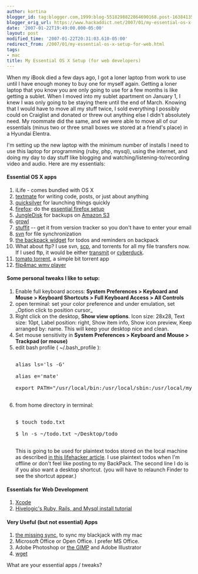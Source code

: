```yaml
---
author: kortina
blogger_id: tag:blogger.com,1999:blog-5518298822864690168.post-1638413504523017710
blogger_orig_url: https://www.hackaddict.net/2007/01/my-essential-os-x-setup-for-web.html
date: '2007-01-22T19:49:00.000-05:00'
layout: post
modified_time: '2007-01-22T20:31:03.610-05:00'
redirect_from: /2007/01/my-essential-os-x-setup-for-web.html
tags:
- mac
title: My Essential OS X Setup (for web developers)
---
```


When my iBook died a few days ago, I got a loner laptop from work to use until I have enough money to buy one for myself again.  Getting a loner laptop that you know you are only going to use for a few months is like getting a sublet.  When I moved into my sublet apartment on January 1, I knew I was only going to be staying there until the end of March.  Knowing that I would have to move all my stuff twice, I sold everything I possibly could on Craiglist and donated or threw out anything else I didn't absolutely need.  My roommate did the same, and we were able to move all of our essentials (minus two or three small boxes we stored at a friend's place) in a Hyundai Elentra.



I'm setting up the new laptop with the minimum number of installs I need to use this laptop for programming (ruby, php, mysql), using the internet, and doing my day to day stuff like blogging and watching/listening-to/recording video and audio.  Here are my essentials:



<h4>Essential OS X apps</h4>

<ol>

 <li>iLife - comes bundled with OS X</li>

 <li> <a href="http://macromates.com/">textmate</a> for writing code, posts, or just about anything</li>

 <li><a href="http://quicksilver.blacktree.com/">quicksilver</a> for launching things quickly</li>

 <li><a href="http://getfirefox.com">firefox</a>: do the <a href="http://gettinghighongettingby.blogspot.com/2007/01/essential-firefox-setup.html">essential firefox setup</a>

 </li>

 <li><a href="http://www.jungledisk.com/download.shtml">JungleDisk</a> for backups on <a href="http://www.amazon.com/gp/browse.html?node=16427261">Amazon S3</a></li>

 <li><a href="http://growl.info/downloads.php">growl</a></li>

 <li><a href="http://www.versiontracker.com/dyn/moreinfo/macosx/182">stuffit</a> -- get it from version tracker so you don't have to enter your email</li>

 <li><a href="http://metissian.com/projects/macosx/subversion/">svn</a> for file synchronization</li>

 <li><a href="http://www.apple.com/downloads/dashboard/business/backpack.html">the backpack widget</a> for todos and reminders on backpack</li>

 <li>What about ftp?  I use svn, <a href="http://www.eos.ncsu.edu/remoteaccess/man/scp.html">scp</a>, and torrents for all my file transfers now.  If I used ftp, it would be either <a href="http://www.panic.com/transmit/">transmit</a> or <a href="http://cyberduck.ch/">cyberduck</a>.</li>

 <li><a href="http://sarwat.net/bittorrent/">tomato torrent</a>, a simple bit torrent app</li>

 <li><a href="http://www.flip4mac.com/wmv_download.htm">flip4mac wmv player</a></li>

</ol>

<h4>Some personal tweaks I like to setup:</h4>

<ol>

 <li>Enable full keyboard access: <b>System Preferences &gt; Keyboard and Mouse &gt; Keyboard Shortcuts &gt; Full Keyboard Access &gt; All Controls</b></li>

 <li>open terminal: set your color preference and under emulation, set _Option click to position cursor_</li>

 <li>Right click on the desktop, <b>Show view options</b>.  Icon size: 28x28, Text size: 10pt, Label position: right, Show item info, Show icon preview, Keep arranged by: name.  This will keep your desktop nice and clean.</li>

 <li>Set mouse sensitivity in <b>System Preferences &gt; Keyboard and Mouse &gt; Trackpad (or mouse)</b></li>

 <li>edit bash profile ( ~/.bash_profile ):

<pre>

alias ls='ls -G'

alias e='mate'

export PATH="/usr/local/bin:/usr/local/sbin:/usr/local/mysql/bin:$PATH"

</pre>

 </li>

 <li>from home directory in terminal:

<pre>

$ touch todo.txt

$ ln -s ~/todo.txt ~/Desktop/todo

</pre>

 This is going to be used for plaintext todos stored on the local machine as described <a href="http://www.lifehacker.com/software/text/geek-to-live-list-your-life-in-txt-166299.php">in this lifehacker article</a>.  I use plaintext todos when I'm offline or don't feel like posting to my BackPack.  The second line I do is if you also want a desktop shortcut. (you will have to relaunch Finder to see the shortcut appear.)  

 </li>

</ol>

<h4>Essentials for Web Development</h4>

<ol>

 <li><a href="http://developer.apple.com/tools/xcode/">Xcode</a></li>

 <li><a href="http://hivelogic.com/articles/2005/12/01/ruby_rails_lighttpd_mysql_tiger">Hivelogic's Ruby, Rails, and Mysql install tutorial</a></li>

</ol>

<h4>Very Useful (but not essential) Apps</h4>

<ol>

 <li><a href="http://www.markspace.com/downloads.html">the missing sync</a>, to sync my blackjack with my mac</li>

 <li>Microsoft Office or Open Office.  I prefer MS Office.</li>

 <li>Adobe Photoshop or <a href="http://www.gimp.org/macintosh/">the GIMP</a> and Adobe Illustrator</li>

 <li><a href="http://www.versiontracker.com/dyn/moreinfo/macosx/31606">wget</a></li>

</ol>



What are your essential apps / tweaks?